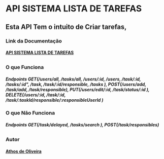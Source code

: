 
# API SISTEMA LISTA DE TAREFAS

## Esta API Tem o intuito de Criar tarefas,

### Link da Documentação

#### [API SISTEMA LISTA DE TAREFAS](https://documenter.getpostman.com/view/15418246/UyxjHn9D)

##

### O que Funciona 

##### Endpoints GET(/users/all, /tasks/all, /users/:id, /users, /task/:id, /tasks/:id", /task, /task/:id/responsible, /tasks ), POST(/users/add, /task/add, /task/responsible), PUT(/users/edit/:id, /task/status/:id ), DELETE(/users/:id, /task/:id, /task/:taskId/responsible/:responsibleUserId )

### O que Não Funciona
##### Endpoints GET(/task/delayed, /tasks/search ), POST(/task/responsibles)

##

### Autor 
#### [Athos de Oliveira](https://github.com/athosoli)